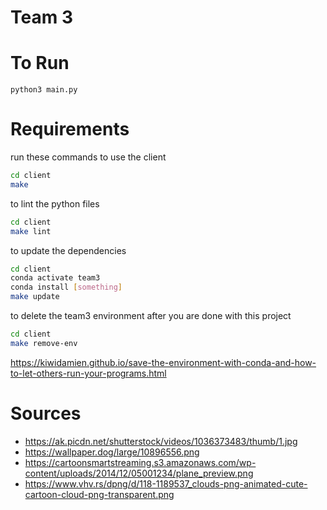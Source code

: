 # Team 3

# To Run

`python3 main.py`

# Requirements

run these commands to use the client

```sh
cd client
make
```

to lint the python files

```sh
cd client
make lint
```

to update the dependencies

```sh
cd client
conda activate team3
conda install [something]
make update
```

to delete the team3 environment after you are done with this project

```sh
cd client
make remove-env
```

https://kiwidamien.github.io/save-the-environment-with-conda-and-how-to-let-others-run-your-programs.html

# Sources

-   https://ak.picdn.net/shutterstock/videos/1036373483/thumb/1.jpg
-   https://wallpaper.dog/large/10896556.png
-   https://cartoonsmartstreaming.s3.amazonaws.com/wp-content/uploads/2014/12/05001234/plane_preview.png
-   https://www.vhv.rs/dpng/d/118-1189537_clouds-png-animated-cute-cartoon-cloud-png-transparent.png
